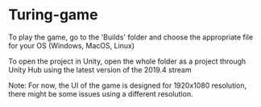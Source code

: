 # Turing-game

To play the game, go to the 'Builds' folder and choose the appropriate file for your OS (Windows, MacOS, Linux)

To open the project in Unity, open the whole folder as a project through Unity Hub using the latest version of the 2019.4 stream

Note:
For now, the UI of the game is designed for 1920x1080 resolution, there might be some issues using a different resolution.
